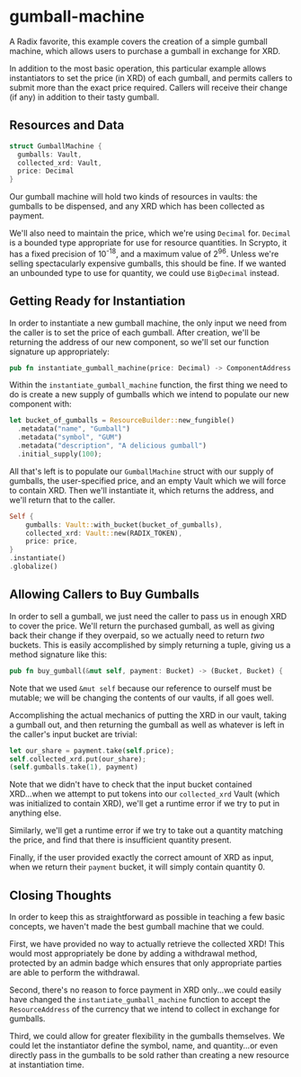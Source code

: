 # gumball-machine
A Radix favorite, this example covers the creation of a simple gumball machine, which allows users to purchase a gumball in exchange for XRD.

In addition to the most basic operation, this particular example allows instantiators to set the price (in XRD) of each gumball, and permits callers to submit more than the exact price required.  Callers will receive their change (if any) in addition to their tasty gumball.

## Resources and Data
```rust
struct GumballMachine {
  gumballs: Vault,
  collected_xrd: Vault,
  price: Decimal
}
```
Our gumball machine will hold two kinds of resources in vaults: the gumballs to be dispensed, and any XRD which has been collected as payment.

We'll also need to maintain the price, which we're using `Decimal` for.  `Decimal` is a bounded type appropriate for use for resource quantities.  In Scrypto, it has a fixed precision of 10<sup>-18</sup>, and a maximum value of 2<sup>96</sup>.  Unless we're selling spectacularly expensive gumballs, this should be fine.  If we wanted an unbounded type to use for quantity, we could use `BigDecimal` instead.

## Getting Ready for Instantiation
In order to instantiate a new gumball machine, the only input we need from the caller is to set the price of each gumball.  After creation, we'll be returning the address of our new component, so we'll set our function signature up appropriately:

```rust
pub fn instantiate_gumball_machine(price: Decimal) -> ComponentAddress {
```

Within the `instantiate_gumball_machine` function, the first thing we need to do is create a new supply of gumballs which we intend to populate our new component with:

```rust
let bucket_of_gumballs = ResourceBuilder::new_fungible()
  .metadata("name", "Gumball")
  .metadata("symbol", "GUM")
  .metadata("description", "A delicious gumball")
  .initial_supply(100);
```

All that's left is to populate our `GumballMachine` struct with our supply of gumballs, the user-specified price, and an empty Vault which we will force to contain XRD.  Then we'll instantiate it, which returns the address, and we'll return that to the caller.

```rust
Self {
    gumballs: Vault::with_bucket(bucket_of_gumballs),
    collected_xrd: Vault::new(RADIX_TOKEN),
    price: price,
}
.instantiate()
.globalize()
```

## Allowing Callers to Buy Gumballs
In order to sell a gumball, we just need the caller to pass us in enough XRD to cover the price.  We'll return the purchased gumball, as well as giving back their change if they overpaid, so we actually need to return _two_ buckets.  This is easily accomplished by simply returning a tuple, giving us a method signature like this:

```rust
pub fn buy_gumball(&mut self, payment: Bucket) -> (Bucket, Bucket) {
```

Note that we used `&mut self` because our reference to ourself must be mutable; we will be changing the contents of our vaults, if all goes well.

Accomplishing the actual mechanics of putting the XRD in our vault, taking a gumball out, and then returning the gumball as well as whatever is left in the caller's input bucket are trivial:

```rust
let our_share = payment.take(self.price);
self.collected_xrd.put(our_share);
(self.gumballs.take(1), payment)
```

Note that we didn't have to check that the input bucket contained XRD...when we attempt to put tokens into our `collected_xrd` Vault (which was initialized to contain XRD), we'll get a runtime error if we try to put in anything else.

Similarly, we'll get a runtime error if we try to take out a quantity matching the price, and find that there is insufficient quantity present.

Finally, if the user provided exactly the correct amount of XRD as input, when we return their `payment` bucket, it will simply contain quantity 0.

## Closing Thoughts
In order to keep this as straightforward as possible in teaching a few basic concepts, we haven't made the best gumball machine that we could.

First, we have provided no way to actually retrieve the collected XRD!  This would most appropriately be done by adding a withdrawal method, protected by an admin badge which ensures that only appropriate parties are able to perform the withdrawal.

Second, there's no reason to force payment in XRD only...we could easily have changed the `instantiate_gumball_machine` function to accept the `ResourceAddress` of the currency that we intend to collect in exchange for gumballs.

Third, we could allow for greater flexibility in the gumballs themselves.  We could let the instantiator define the symbol, name, and quantity...or even directly pass in the gumballs to be sold rather than creating a new resource at instantiation time.